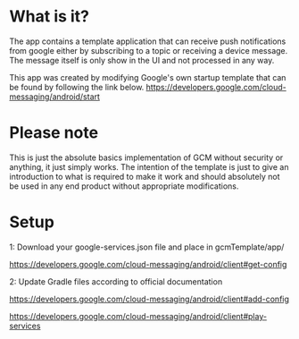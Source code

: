 # What is it?
The app contains a template application that can receive push notifications from google either by subscribing to a topic or receiving a device message. The message itself is only show in the UI and not processed in any way.

This app was created by modifying Google's own startup template that can be found by following the link below.
https://developers.google.com/cloud-messaging/android/start

# Please note
This is just the absolute basics implementation of GCM without security or anything, it just simply works. The intention of the template is just to give an introduction to what is required to make it work and should absolutely not be used in any end product without appropriate modifications.

# Setup
1: Download your google-services.json file and place in gcmTemplate/app/

https://developers.google.com/cloud-messaging/android/client#get-config

2: Update Gradle files according to official documentation

https://developers.google.com/cloud-messaging/android/client#add-config

https://developers.google.com/cloud-messaging/android/client#play-services

